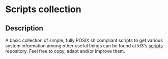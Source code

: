 Scripts collection
==================

Description
-----------

A basic collection of simple, fully POSIX sh compliant scripts to get various
system information among other useful things can be found at kl3's [scripts](https://notabug.org/kl3/scripts)
repository. Feel free to copy, adapt and/or improve them.
